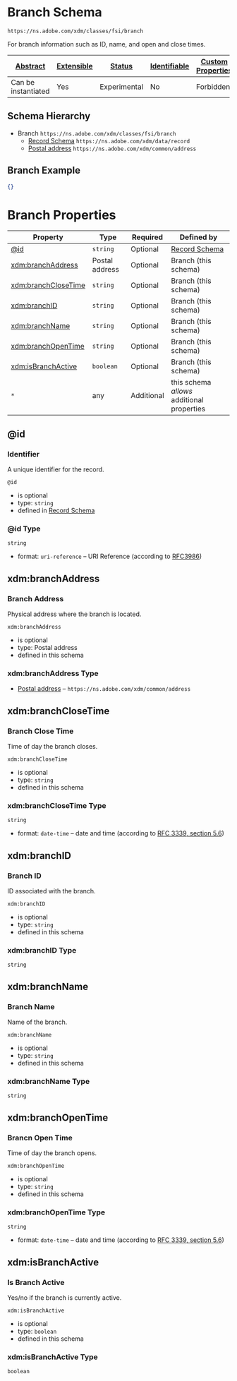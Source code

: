 
# Branch Schema

```
https://ns.adobe.com/xdm/classes/fsi/branch
```

For branch information such as ID, name, and open and close times.

| [Abstract](../../../abstract.md) | [Extensible](../../../extensions.md) | [Status](../../../status.md) | [Identifiable](../../../id.md) | [Custom Properties](../../../extensions.md) | [Additional Properties](../../../extensions.md) | Defined In |
|----------------------------------|--------------------------------------|------------------------------|--------------------------------|---------------------------------------------|-------------------------------------------------|------------|
| Can be instantiated | Yes | Experimental | No | Forbidden | Permitted | [classes/fsi/branch.schema.json](classes/fsi/branch.schema.json) |
## Schema Hierarchy

* Branch `https://ns.adobe.com/xdm/classes/fsi/branch`
  * [Record Schema](../../behaviors/record.schema.md) `https://ns.adobe.com/xdm/data/record`
  * [Postal address](../../datatypes/demographic/address.schema.md) `https://ns.adobe.com/xdm/common/address`


## Branch Example
```json
{}
```

# Branch Properties

| Property | Type | Required | Defined by |
|----------|------|----------|------------|
| [@id](#id) | `string` | Optional | [Record Schema](../../behaviors/record.schema.md#id) |
| [xdm:branchAddress](#xdmbranchaddress) | Postal address | Optional | Branch (this schema) |
| [xdm:branchCloseTime](#xdmbranchclosetime) | `string` | Optional | Branch (this schema) |
| [xdm:branchID](#xdmbranchid) | `string` | Optional | Branch (this schema) |
| [xdm:branchName](#xdmbranchname) | `string` | Optional | Branch (this schema) |
| [xdm:branchOpenTime](#xdmbranchopentime) | `string` | Optional | Branch (this schema) |
| [xdm:isBranchActive](#xdmisbranchactive) | `boolean` | Optional | Branch (this schema) |
| `*` | any | Additional | this schema *allows* additional properties |

## @id
### Identifier

A unique identifier for the record.

`@id`
* is optional
* type: `string`
* defined in [Record Schema](../../behaviors/record.schema.md#id)

### @id Type


`string`
* format: `uri-reference` – URI Reference (according to [RFC3986](https://tools.ietf.org/html/rfc3986))






## xdm:branchAddress
### Branch Address

Physical address where the branch is located.

`xdm:branchAddress`
* is optional
* type: Postal address
* defined in this schema

### xdm:branchAddress Type


* [Postal address](../../datatypes/demographic/address.schema.md) – `https://ns.adobe.com/xdm/common/address`





## xdm:branchCloseTime
### Branch Close Time

Time of day the branch closes.

`xdm:branchCloseTime`
* is optional
* type: `string`
* defined in this schema

### xdm:branchCloseTime Type


`string`
* format: `date-time` – date and time (according to [RFC 3339, section 5.6](http://tools.ietf.org/html/rfc3339))






## xdm:branchID
### Branch ID

ID associated with the branch. 

`xdm:branchID`
* is optional
* type: `string`
* defined in this schema

### xdm:branchID Type


`string`






## xdm:branchName
### Branch Name

Name of the branch.

`xdm:branchName`
* is optional
* type: `string`
* defined in this schema

### xdm:branchName Type


`string`






## xdm:branchOpenTime
### Brancn Open Time

Time of day the branch opens.

`xdm:branchOpenTime`
* is optional
* type: `string`
* defined in this schema

### xdm:branchOpenTime Type


`string`
* format: `date-time` – date and time (according to [RFC 3339, section 5.6](http://tools.ietf.org/html/rfc3339))






## xdm:isBranchActive
### Is Branch Active

Yes/no if the branch is currently active.

`xdm:isBranchActive`
* is optional
* type: `boolean`
* defined in this schema

### xdm:isBranchActive Type


`boolean`




